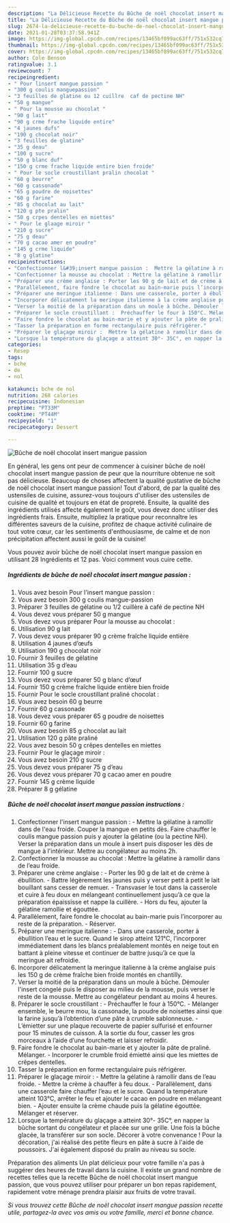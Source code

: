 ```yaml
---
description: "La Délicieuse Recette du Bûche de noël chocolat insert mangue passion"
title: "La Délicieuse Recette du Bûche de noël chocolat insert mangue passion"
slug: 2674-la-delicieuse-recette-du-buche-de-noel-chocolat-insert-mangue-passion
date: 2021-01-28T03:37:58.941Z
image: https://img-global.cpcdn.com/recipes/13465bf099ac63ff/751x532cq70/buche-de-noel-chocolat-insert-mangue-passion-photo-principale-de-la-recette.jpg
thumbnail: https://img-global.cpcdn.com/recipes/13465bf099ac63ff/751x532cq70/buche-de-noel-chocolat-insert-mangue-passion-photo-principale-de-la-recette.jpg
cover: https://img-global.cpcdn.com/recipes/13465bf099ac63ff/751x532cq70/buche-de-noel-chocolat-insert-mangue-passion-photo-principale-de-la-recette.jpg
author: Cole Benson
ratingvalue: 3.1
reviewcount: 7
recipeingredient:
- " Pour linsert mangue passion "
- "300 g coulis manguepassion"
- "3 feuilles de glatine ou 12 cuillre  caf de pectine NH"
- "50 g mangue"
- " Pour la mousse au chocolat "
- "90 g lait"
- "90 g crme frache liquide entire"
- "4 jaunes dufs"
- "190 g chocolat noir"
- "3 feuilles de glatine"
- "35 g deau"
- "100 g sucre"
- "50 g blanc duf"
- "150 g crme frache liquide entire bien froide"
- " Pour le socle croustillant pralin chocolat "
- "60 g beurre"
- "60 g cassonade"
- "65 g poudre de noisettes"
- "60 g farine"
- "85 g chocolat au lait"
- "120 g pte pralin"
- "50 g crpes dentelles en miettes"
- " Pour le glaage miroir "
- "210 g sucre"
- "75 g deau"
- "70 g cacao amer en poudre"
- "145 g crme liquide"
- "8 g glatine"
recipeinstructions:
- "Confectionner l&#39;insert mangue passion :  Mettre la gélatine à ramollir dans de l&#39;eau froide. Couper la mangue en petits dès. Faire chauffer le coulis mangue passion puis y ajouter la gélatine (ou la pectine NH). Verser la préparation dans un moule à insert puis disposer les dès de mangue à l&#39;intérieur. Mettre au congélateur au moins 2h."
- "Confectionner la mousse au chocolat : Mettre la gélatine à ramollir dans de l’eau froide."
- "Préparer une crème anglaise : Porter les 90 g de lait et de crème à ébullition. Battre légèrement les jaunes puis y verser petit à petit le lait bouillant sans cesser de remuer. Transvaser le tout dans la casserole et cuire à feu doux en mélangeant continuellement jusqu’à ce que la préparation épaississe et nappe la cuillère. Hors du feu, ajouter la gélatine ramollie et égouttée."
- "Parallèlement, faire fondre le chocolat au bain-marie puis l’incorporer au reste de la préparation. Réserver."
- "Préparer une meringue italienne : Dans une casserole, porter à ébullition l’eau et le sucre. Quand le sirop atteint 121°C, l’incorporer immédiatement dans les blancs préalablement montés en neige tout en battant à pleine vitesse et continuer de battre jusqu’à ce que la meringue ait refroidie."
- "Incorporer délicatement la meringue italienne à la crème anglaise puis les 150 g de crème fraîche bien froide montés en chantilly."
- "Verser la moitié de la préparation dans un moule à bûche. Démouler l&#39;insert congelé puis le disposer au milieu de la mousse, puis verser le reste de la mousse. Mettre au congélateur pendant au moins 4 heures."
- "Préparer le socle croustillant :  Préchauffer le four à 150°C. Mélanger ensemble, le beurre mou, la cassonade, la poudre de noisettes ainsi que la farine jusqu’à l’obtention d’une pâte à crumble sablonneuse. L’émietter sur une plaque recouverte de papier sulfurisé et enfourner pour 15 minutes de cuisson. A la sortie du four, casser les gros morceaux à l’aide d’une fourchette et laisser refroidir."
- "Faire fondre le chocolat au bain-marie et y ajouter la pâte de praliné. Mélanger. Incorporer le crumble froid émietté ainsi que les miettes de crêpes dentelles."
- "Tasser la préparation en forme rectangulaire puis réfrigérer."
- "Préparer le glaçage miroir :  Mettre la gélatine à ramollir dans de l’eau froide. Mettre la crème à chauffer à feu doux. Parallèlement, dans une casserole faire chauffer l’eau et le sucre. Quand la température atteint 103°C, arrêter le feu et ajouter le cacao en poudre en mélangeant bien. Ajouter ensuite la crème chaude puis la gélatine égouttée. Mélanger et réserver."
- "Lorsque la température du glaçage a atteint 30°- 35C°, en napper la bûche sortant du congélateur et placée sur une grille. Une fois la bûche glacée, la transférer sur son socle. Décorer à votre convenance ! Pour la décoration, j&#39;ai réalisé des petite fleurs en pâte à sucre à l&#39;aide de poussoirs. J&#39;ai également disposé du pralin au niveau su socle."
categories:
- Resep
tags:
- bche
- de
- nol

katakunci: bche de nol 
nutrition: 268 calories
recipecuisine: Indonesian
preptime: "PT33M"
cooktime: "PT44M"
recipeyield: "1"
recipecategory: Dessert

---
```



![Bûche de noël chocolat insert mangue passion](https://img-global.cpcdn.com/recipes/13465bf099ac63ff/751x532cq70/buche-de-noel-chocolat-insert-mangue-passion-photo-principale-de-la-recette.jpg)

En général, les gens ont peur de commencer à cuisiner bûche de noël chocolat insert mangue passion de peur que la nourriture obtenue ne soit pas délicieuse. Beaucoup de choses affectent la qualité gustative de bûche de noël chocolat insert mangue passion! Tout d'abord, de par la qualité des ustensiles de cuisine, assurez-vous toujours d'utiliser des ustensiles de cuisine de qualité et toujours en état de propreté. Ensuite, la qualité des ingrédients utilisés affecte également le goût, vous devez donc utiliser des ingrédients frais. Ensuite, multipliez la pratique pour reconnaître les différentes saveurs de la cuisine, profitez de chaque activité culinaire de tout votre cœur, car les sentiments d'enthousiasme, de calme et de non précipitation affectent aussi le goût de la cuisine!

<!--inarticleads1-->

Vous pouvez avoir bûche de noël chocolat insert mangue passion en utilisant 28 Ingrédients et 12 pas. Voici comment vous cuire cette.

##### Ingrédients de bûche de noël chocolat insert mangue passion :

1. Vous avez besoin  Pour l&#39;insert mangue passion :
1. Vous avez besoin 300 g coulis mangue-passion
1. Préparer 3 feuilles de gélatine ou 1/2 cuillère à café de pectine NH
1. Vous devez vous préparer 50 g mangue
1. Vous devez vous préparer  Pour la mousse au chocolat :
1. Utilisation 90 g lait
1. Vous devez vous préparer 90 g crème fraîche liquide entière
1. Utilisation 4 jaunes d’œufs
1. Utilisation 190 g chocolat noir
1. Fournir 3 feuilles de gélatine
1. Utilisation 35 g d’eau
1. Fournir 100 g sucre
1. Vous devez vous préparer 50 g blanc d’œuf
1. Fournir 150 g crème fraîche liquide entière bien froide
1. Fournir  Pour le socle croustillant praliné chocolat :
1. Vous avez besoin 60 g beurre
1. Fournir 60 g cassonade
1. Vous devez vous préparer 65 g poudre de noisettes
1. Fournir 60 g farine
1. Vous avez besoin 85 g chocolat au lait
1. Utilisation 120 g pâte praliné
1. Vous avez besoin 50 g crêpes dentelles en miettes
1. Fournir  Pour le glaçage miroir :
1. Vous avez besoin 210 g sucre
1. Vous devez vous préparer 75 g d’eau
1. Vous devez vous préparer 70 g cacao amer en poudre
1. Fournir 145 g crème liquide
1. Préparer 8 g gélatine




<!--inarticleads2-->

##### Bûche de noël chocolat insert mangue passion instructions :

1. Confectionner l&#39;insert mangue passion :  - Mettre la gélatine à ramollir dans de l&#39;eau froide. Couper la mangue en petits dès. Faire chauffer le coulis mangue passion puis y ajouter la gélatine (ou la pectine NH). Verser la préparation dans un moule à insert puis disposer les dès de mangue à l&#39;intérieur. Mettre au congélateur au moins 2h.
1. Confectionner la mousse au chocolat : Mettre la gélatine à ramollir dans de l’eau froide.
1. Préparer une crème anglaise : - Porter les 90 g de lait et de crème à ébullition. - Battre légèrement les jaunes puis y verser petit à petit le lait bouillant sans cesser de remuer. - Transvaser le tout dans la casserole et cuire à feu doux en mélangeant continuellement jusqu’à ce que la préparation épaississe et nappe la cuillère. - Hors du feu, ajouter la gélatine ramollie et égouttée.
1. Parallèlement, faire fondre le chocolat au bain-marie puis l’incorporer au reste de la préparation. - Réserver.
1. Préparer une meringue italienne : - Dans une casserole, porter à ébullition l’eau et le sucre. Quand le sirop atteint 121°C, l’incorporer immédiatement dans les blancs préalablement montés en neige tout en battant à pleine vitesse et continuer de battre jusqu’à ce que la meringue ait refroidie.
1. Incorporer délicatement la meringue italienne à la crème anglaise puis les 150 g de crème fraîche bien froide montés en chantilly.
1. Verser la moitié de la préparation dans un moule à bûche. Démouler l&#39;insert congelé puis le disposer au milieu de la mousse, puis verser le reste de la mousse. Mettre au congélateur pendant au moins 4 heures.
1. Préparer le socle croustillant :  - Préchauffer le four à 150°C. - Mélanger ensemble, le beurre mou, la cassonade, la poudre de noisettes ainsi que la farine jusqu’à l’obtention d’une pâte à crumble sablonneuse. - L’émietter sur une plaque recouverte de papier sulfurisé et enfourner pour 15 minutes de cuisson. A la sortie du four, casser les gros morceaux à l’aide d’une fourchette et laisser refroidir.
1. Faire fondre le chocolat au bain-marie et y ajouter la pâte de praliné. Mélanger. - Incorporer le crumble froid émietté ainsi que les miettes de crêpes dentelles.
1. Tasser la préparation en forme rectangulaire puis réfrigérer.
1. Préparer le glaçage miroir :  - Mettre la gélatine à ramollir dans de l’eau froide. - Mettre la crème à chauffer à feu doux. - Parallèlement, dans une casserole faire chauffer l’eau et le sucre. Quand la température atteint 103°C, arrêter le feu et ajouter le cacao en poudre en mélangeant bien. - Ajouter ensuite la crème chaude puis la gélatine égouttée. Mélanger et réserver.
1. Lorsque la température du glaçage a atteint 30°- 35C°, en napper la bûche sortant du congélateur et placée sur une grille. Une fois la bûche glacée, la transférer sur son socle. Décorer à votre convenance ! Pour la décoration, j&#39;ai réalisé des petite fleurs en pâte à sucre à l&#39;aide de poussoirs. J&#39;ai également disposé du pralin au niveau su socle.




<!--inarticleads1-->

<p>
Préparation des aliments Un plat délicieux pour votre famille n'a pas à suggérer des heures de travail dans la cuisine. Il existe un grand nombre de recettes telles que la recette Bûche de noël chocolat insert mangue passion, que vous pouvez utiliser pour préparer un bon repas rapidement, rapidement votre ménage prendra plaisir aux fruits de votre travail.
</p>

<p>
<i>Si vous trouvez cette Bûche de noël chocolat insert mangue passion recette utile, partagez-la avec vos amis ou votre famille, merci et bonne chance.</i>
</p>
